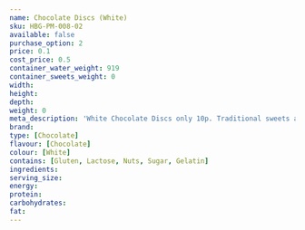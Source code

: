 ```yaml
---
name: Chocolate Discs (White)
sku: HBG-PM-008-02
available: false
purchase_option: 2
price: 0.1
cost_price: 0.5
container_water_weight: 919
container_sweets_weight: 0
width: 
height: 
depth: 
weight: 0
meta_description: 'White Chocolate Discs only 10p. Traditional sweets and more at Humbugs Confectionery Store. Specialists in satisfying your sweet tooth!'
brand: 
type: [Chocolate]
flavour: [Chocolate]
colour: [White]
contains: [Gluten, Lactose, Nuts, Sugar, Gelatin]
ingredients: 
serving_size: 
energy: 
protein: 
carbohydrates: 
fat: 
---
```


